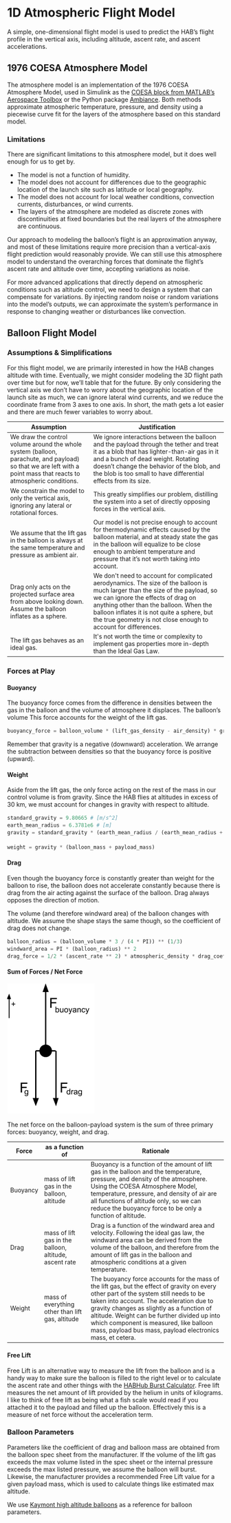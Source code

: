 # 1D Atmospheric Flight Model

A simple, one-dimensional flight model is used to predict the HAB’s flight
profile in the vertical axis, including altitude, ascent rate, and ascent
accelerations.

## 1976 COESA Atmosphere Model

The atmosphere model is an implementation of the 1976 COESA Atmosphere Model,
used in Simulink as the [COESA block from MATLAB’s Aerospace Toolbox](https://www.mathworks.com/help/aeroblks/coesaatmospheremodel.html)
or the Python package [Ambiance](https://github.com/airinnova/ambiance/). Both
methods approximate atmospheric temperature, pressure, and density using a
piecewise curve fit for the layers of the atmosphere based on this standard
model.

<!-- NOT READY FOR PRIME TIME --
### Implementation

#### Simulink with MATLAB Aerospace Toolbox

![Simulink with MATLAB coesa model](img/atmo_no_control.jpg)

#### Python with Ambiance

!!! To-do
    {code snippet from python}

    {plots of temperature, pressure, volume, density with altitude}
-->
### Limitations

There are significant limitations to this atmosphere model, but it does well
enough for us to get by.

- The model is not a function of humidity.
- The model does not account for differences due to the geographic location of
  the launch site such as latitude or local geography.
- The model does not account for local weather conditions, convection currents,
  disturbances, or wind currents.
- The layers of the atmosphere are modeled as discrete zones with
  discontinuities at fixed boundaries but the real layers of the atmosphere are
  continuous.

Our approach to modeling the balloon’s flight is an approximation anyway, and
most of these limitations require more precision than a vertical-axis flight
prediction would reasonably provide. We can still use this atmosphere model to
understand the overarching forces that dominate the flight’s ascent rate and
altitude over time, accepting variations as noise.

For more advanced applications that directly depend on atmospheric conditions
such as altitude control, we need to design a system that can compensate for
variations. By injecting random noise or random variations into the model’s
outputs, we can approximate the system’s performance in response to changing
weather or disturbances like convection.

## Balloon Flight Model

### Assumptions & Simplifications
For this flight model, we are primarily interested in how the HAB changes
altitude with time. Eventually, we might consider modeling the 3D flight path
over time but for now, we’ll table that for the future. By only considering the
vertical axis we don’t have to worry about the geographic location of the
launch site as much, we can ignore lateral wind currents, and we reduce the
coordinate frame from 3 axes to one axis. In short, the math gets a lot easier
and there are much fewer variables to worry about.

| Assumption | Justification |
|---|---|
| We draw the control volume around the whole system (balloon, parachute, and payload) so that we are left with a point mass that reacts to atmospheric conditions. | We ignore interactions between the balloon and the payload through the tether and treat it as a blob that has lighter-than-air gas in it and a bunch of dead weight. Rotating doesn’t change the behavior of the blob, and the blob is too small to have differential effects from its size. |
| We constrain the model to only the vertical axis, ignoring any lateral or rotational forces.  | This greatly simplifies our problem, distilling the system into a set of directly opposing forces in the vertical axis. |
| We assume that the lift gas in the balloon is always at the same temperature and pressure as ambient air. | Our model is not precise enough to account for thermodynamic effects caused by the balloon material, and at steady state the gas in the balloon will equalize to be close enough to ambient temperature and pressure that it’s not worth taking into account. |
| Drag only acts on the projected surface area from above looking down. Assume the balloon inflates as a sphere. | We don't need to account for complicated aerodynamics. The size of the balloon is much larger than the size of the payload, so we can ignore the effects of drag on anything other than the balloon. When the balloon inflates it is not quite a sphere, but the true geometry is not close enough to account for differences. |
| The lift gas behaves as an ideal gas. | It's not worth the time or complexity to implement gas properties more in-depth than the Ideal Gas Law. |

### Forces at Play

#### Buoyancy
The buoyancy force comes from the difference in densities between the gas in
the balloon and the volume of atmosphere it displaces. The balloon’s volume
This force accounts for the weight of the lift gas.

```python
buoyancy_force = balloon_volume * (lift_gas_density - air_density) * gravity
```

Remember that gravity is a negative (downward) acceleration. We arrange the
subtraction between densities so that the buoyancy force is positive (upward).

#### Weight
Aside from the lift gas, the only force acting on the rest of the mass in our
control volume is from gravity. Since the HAB flies at altitudes in excess of
30 km, we must account for changes in gravity with respect to altitude.

```python
standard_gravity = 9.80665 # [m/s^2]
earth_mean_radius = 6.3781e6 # [m]
gravity = standard_gravity * (earth_mean_radius / (earth_mean_radius + altitude))**2

weight = gravity * (balloon_mass + payload_mass)
```

#### Drag
Even though the buoyancy force is constantly greater than weight for the
balloon to rise, the balloon does not accelerate constantly because there is
drag from the air acting against the surface of the balloon. Drag always
opposes the direction of motion.

The volume (and therefore windward area) of the balloon changes with altitude.
We assume the shape stays the same though, so the coefficient of drag does not
change.

```python
balloon_radius = (balloon_volume * 3 / (4 * PI)) ** (1/3)
windward_area = PI * (balloon_radius) ** 2
drag_force = 1/2 * (ascent_rate ** 2) * atmospheric_density * drag_coefficient * windward_area
```

#### Sum of Forces / Net Force

![free body diagram](img/Free_Body_Diagram.png)

The net force on the balloon-payload system is the sum of three primary forces:
buoyancy, weight, and drag.

| Force | as a function of | Rationale |
|---|---|---|
| Buoyancy | mass of lift gas in the balloon, altitude | Buoyancy is a function of the amount of lift gas in the balloon and the temperature, pressure, and density of the atmosphere. Using the COESA Atmosphere Model, temperature, pressure, and density of air are all functions of altitude only, so we can reduce the buoyancy force to be only a function of altitude. |
| Drag | mass of lift gas in the balloon, altitude, ascent rate | Drag is a function of the windward area and velocity. Following the ideal gas law, the windward area can be derived from the volume of the balloon, and therefore from the amount of lift gas in the balloon and atmospheric conditions at a given temperature. |
| Weight | mass of everything other than lift gas, altitude | The buoyancy force accounts for the mass of the lift gas, but the effect of gravity on every other part of the system still needs to be taken into account. The acceleration due to gravity changes as slightly as a function of altitude. Weight can be further divided up into which component is measured, like balloon mass, payload bus mass, payload electronics mass, et cetera. |

#### Free Lift

Free Lift is an alternative way to measure the lift from the balloon and is a
handy way to make sure the balloon is filled to the right level or to calculate
the ascent rate and other things with the [HABHub Burst Calculator](http://habhub.org/calc/).
Free lift measures the net amount of lift provided by the helium in units of
kilograms. I like to think of free lift as being what a fish scale would read
if you attached it to the payload and filled up the balloon. Effectively this
is a measure of net force without the acceleration term.

### Balloon Parameters

Parameters like the coefficient of drag and balloon mass are obtained from the
balloon spec sheet from the manufacturer. If the volume of the lift gas exceeds
the max volume listed in the spec sheet or the internal pressure exceeds the
max listed pressure, we assume the balloon will burst. Likewise, the
manufacturer provides a recommended Free Lift value for a given payload mass,
which is used to calculate things like estimated max altitude.

We use [Kaymont high altitude balloons](https://www.kaymont.com/habphotography)
as a reference for balloon parameters.

<!-- NOT READY FOR PRIME TIME --
## HAB Flight Simulation

To demonstrate we use a set of standard conditions to compare how each
implementation looks in terms of a HAB’s ascent profile.

| Parameter | Value |
|---|---|
| Payload Mass | 2.5 kg |
| Lift Gas Type | Helium |
| Lift Gas Mass | 2.41 kg |
| Balloon Type | [Kaymont HAB-3000](https://www.kaymont.com/product-page/hab-3000) |
| Balloon Mass | 3.00 kg |
| Drag Coefficient | 0.25 |

### MATLAB

![matlab simulation](img/alt_no_control.jpg)

### Python

!!! To-do
    {screenshot of plots from python}
-->

